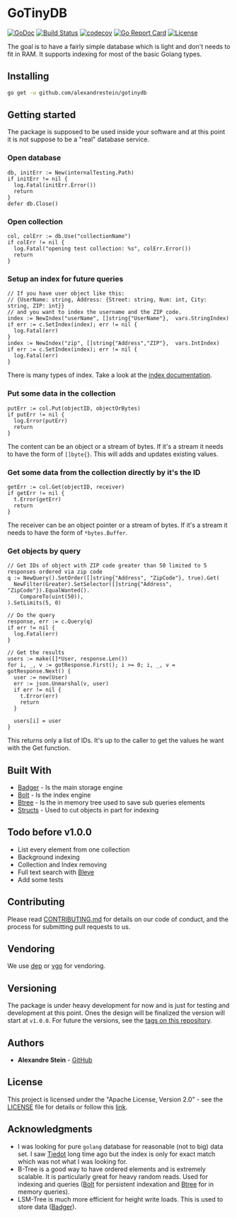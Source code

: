 # GoTinyDB

[![GoDoc](https://godoc.org/github.com/alexandrestein/gotinydb?status.svg)](https://godoc.org/github.com/alexandrestein/gotinydb) [![Build Status](https://travis-ci.org/alexandrestein/gotinydb.svg?branch=master)](https://travis-ci.org/alexandrestein/gotinydb) [![codecov](https://codecov.io/gh/alexandreStein/GoTinyDB/branch/master/graph/badge.svg)](https://codecov.io/gh/alexandreStein/GoTinyDB) [![Go Report Card](https://goreportcard.com/badge/github.com/alexandrestein/gotinydb)](https://goreportcard.com/report/github.com/alexandrestein/gotinydb) [![License](https://img.shields.io/badge/License-Apache--2.0-blue.svg)](http://www.apache.org/licenses/LICENSE-2.0)

The goal is to have a fairly simple database which is light and don't needs to fit in RAM. It supports indexing for most of the basic Golang types.

## Installing

```bash
go get -u github.com/alexandrestein/gotinydb
```

## Getting started

The package is supposed to be used inside your software and at this point it is not suppose to be a "real" database service.

### Open database

```golang
db, initErr := New(internalTesting.Path)
if initErr != nil {
  log.Fatal(initErr.Error())
  return
}
defer db.Close()
```

### Open collection

```golang
col, colErr := db.Use("collectionName")
if colErr != nil {
  log.Fatal("opening test collection: %s", colErr.Error())
  return
}
```

### Setup an index for future queries

```golang
// If you have user object like this:
// {UserName: string, Address: {Street: string, Num: int, City: string, ZIP: int}}
// and you want to index the username and the ZIP code.
index := NewIndex("userName", []string{"UserName"},  vars.StringIndex)
if err := c.SetIndex(index); err != nil {
  log.Fatal(err)
}
index := NewIndex("zip", []string{"Address","ZIP"},  vars.IntIndex)
if err := c.SetIndex(index); err != nil {
  log.Fatal(err)
}
```

There is many types of index. Take a look at the [index documentation](https://godoc.org/github.com/alexandrestein/gotinydb/index).

### Put some data in the collection

```golang
putErr := col.Put(objectID, objectOrBytes)
if putErr != nil {
  log.Error(putErr)
  return
}
```

The content can be an object or a stream of bytes. If it's a stream it needs to
have the form of `[]byte{}`.
This will adds and updates existing values.

### Get some data from the collection directly by it's the ID

```golang
getErr := col.Get(objectID, receiver)
if getErr != nil {
  t.Error(getErr)
  return
}
```

The receiver can be an object pointer or a stream of bytes. If it's a stream it needs to
have the form of `*bytes.Buffer`.

### Get objects by query

```golang
// Get IDs of object with ZIP code greater than 50 limited to 5 responses ordered via zip code
q := NewQuery().SetOrder([]string{"Address", "ZipCode"}, true).Get(
  NewFilter(Greater).SetSelector([]string{"Address", "ZipCode"}).EqualWanted().
    CompareTo(uint(50)),
).SetLimits(5, 0)

// Do the query
response, err := c.Query(q)
if err != nil {
  log.Fatal(err)
}

// Get the results
users := make([]*User, response.Len())
for i, _, v := gotResponse.First(); i >= 0; i, _, v = gotResponse.Next() {
  user := new(User)
  err := json.Unmarshal(v, user)
  if err != nil {
    t.Error(err)
    return
  }

  users[i] = user
}

```

This returns only a list of IDs. It's up to the caller to get the values he want
with the Get function.

## Built With

* [Badger](https://github.com/dgraph-io/badger) - Is the main storage engine
* [Bolt](https://github.com/boltdb/bolt) - Is the index engine
* [Btree](https://github.com/google/btree) - Is the in memory tree used to save sub queries elements
* [Structs](https://github.com/fatih/structs) - Used to cut objects in part for indexing

## Todo before v1.0.0

* List every element from one collection
* Background indexing
* Collection and Index removing
* Full text search with [Bleve](http://www.blevesearch.com/)
* Add some tests

## Contributing

Please read [CONTRIBUTING.md](CONTRIBUTING.md) for details on our code of conduct, and the process for submitting pull requests to us.

## Vendoring

We use [dep](https://github.com/golang/dep) or [vgo](https://github.com/golang/vgo/) for vendoring.

## Versioning

The package is under heavy development for now and is just for testing and development at this point.
Ones the design will be finalized the version will start at `v1.0.0`.
For future the versions, see the [tags on this repository](https://github.com/alexandrestein/gotinydb/tags).

## Authors

* **Alexandre Stein** - [GitHub](https://github.com/alexandrestein)

<!-- See also the list of [contributors](https://github.com/your/project/contributors) who participated in this project. -->

## License

This project is licensed under the "Apache License, Version 2.0" - see the [LICENSE](LICENSE) file for details or follow this [link](http://www.apache.org/licenses/LICENSE-2.0).

## Acknowledgments

* I was looking for pure `golang` database for reasonable (not to big) data set. I saw [Tiedot](https://github.com/HouzuoGuo/tiedot) long time ago but the index is only for exact match which was not what I was looking for.
* B-Tree is a good way to have ordered elements and is extremely scalable. It is particularly great for heavy random reads. Used for indexing and queries ([Bolt](https://github.com/boltdb/bolt) for persistent indexation and [Btree](https://github.com/google/btree) for in memory queries).
* LSM-Tree is much more efficient for height write loads. This is used to store data ([Badger](https://github.com/dgraph-io/badger)).